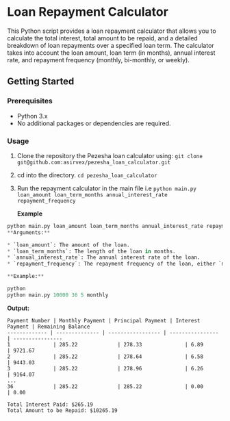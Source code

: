 # Loan Repayment Calculator

This Python script provides a loan repayment calculator that allows you to calculate the total interest, total amount to be repaid, and a detailed breakdown of loan repayments over a specified loan term. The calculator takes into account the loan amount, loan term (in months), annual interest rate, and repayment frequency (monthly, bi-monthly, or weekly).

## Getting Started

### Prerequisites

- Python 3.x
- No additional packages or dependencies are required.

### Usage

1. Clone the repository the Pezesha loan calculator using:  `git clone git@github.com:asirvex/pezesha_loan_calculator.git`
2. cd into the directory. `cd pezesha_loan_calculator`
3. Run the repayment calculator in the main file i.e `python main.py loan_amount loan_term_months annual_interest_rate repayment_frequency`

   **Example**

```python
python main.py loan_amount loan_term_months annual_interest_rate repayment_frequency
**Arguments:**

* `loan_amount`: The amount of the loan.
* `loan_term_months`: The length of the loan in months.
* `annual_interest_rate`: The annual interest rate of the loan.
* `repayment_frequency`: The repayment frequency of the loan, either `monthly`, `bi-monthly`, or `weekly`.

**Example:**

python
python main.py 10000 36 5 monthly
```

**Output:**

```
Payment Number | Monthly Payment | Principal Payment | Interest Payment | Remaining Balance
------------- | -------------- | ----------------- | ---------------- | ----------------
1              | 285.22             | 278.33              | 6.89          | 9721.67
2              | 285.22             | 278.64              | 6.58          | 9443.03
3              | 285.22             | 278.96              | 6.26          | 9164.07
...
36             | 285.22             | 285.22              | 0.00          | 0.00
```

```
Total Interest Paid: $265.19
Total Amount to be Repaid: $10265.19
```
